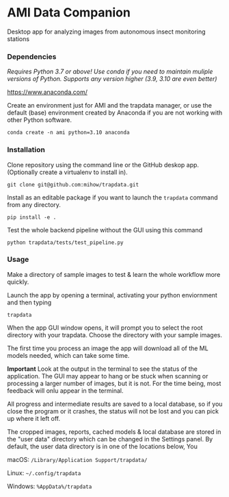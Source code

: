 # AMI Data Companion

Desktop app for analyzing images from autonomous insect monitoring stations

### Dependencies

_Requires Python 3.7 or above! Use conda if you need to maintain muliple versions of Python. Supports any version higher (3.9, 3.10 are even better)_

https://www.anaconda.com/

Create an environment just for AMI and the trapdata manager, or use the default (base) environment created by Anaconda if you are not working with other Python software.

`conda create -n ami python=3.10 anaconda`

### Installation

Clone repository using the command line or the GitHub deskop app. (Optionally create a virtualenv to install in).
```
git clone git@github.com:mihow/trapdata.git
```

Install as an editable package if you want to launch the `trapdata` command from any directory. 
```
pip install -e .
```

Test the whole backend pipeline without the GUI using this command
```
python trapdata/tests/test_pipeline.py
```

### Usage

Make a directory of sample images to test & learn the whole workflow more quickly.

Launch the app by opening a terminal, activating your python enviornment and then typing

```trapdata```

When the app GUI window opens, it will prompt you to select the root directory with your trapdata. Choose the directory with your sample images.

The first time you process an image the app will download all of the ML models needed, which can take some time.

**Important** Look at the output in the terminal to see the status of the application. The GUI may appear to hang or be stuck when scanning or processing a larger number of images, but it is not. For the time being, most feedback will onlu appear in the terminal.

All progress and intermediate results are saved to a local database, so if you close the program or it crashes, the status will not be lost and you can pick up where it left off.

The cropped images, reports, cached models & local database are stored in the "user data" directory which can be changed in the Settings panel. By default, the user data directory is in one of the locations below, You 

macOS: 
```/Library/Application Support/trapdata/```

Linux:
```~/.config/trapdata```

Windows:
```%AppData%/trapdata```




